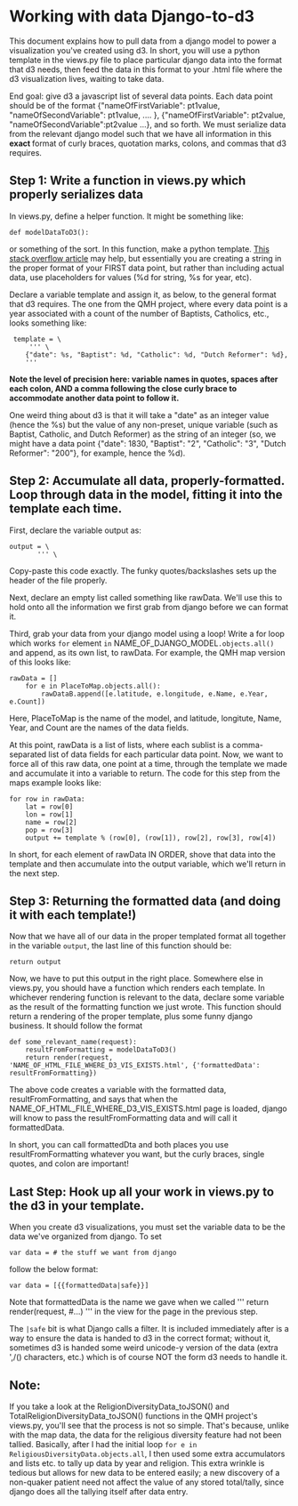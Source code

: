 # Working with data Django-to-d3
This document explains how to pull data from a django model to power a visualization you've created using d3. In short, you will use a python template in the views.py file to place particular django data into the format that d3 needs, then feed the data in this format to your .html file where the d3 visualization lives, waiting to take data.

End goal: give d3 a javascript list of several data points. Each data point should be of the format {"nameOfFirstVariable": pt1value, "nameOfSecondVariable": pt1value, .... }, {"nameOfFirstVariable": pt2value, "nameOfSecondVariable":pt2value ...}, and so forth. We must serialize data from the relevant django model such that we have all information in this <strong> exact </strong> format of curly braces, quotation marks, colons, and commas that d3 requires. 

## Step 1: Write a function in views.py which properly serializes data
In views.py, define a helper function. It might be something like:
```
def modelDataToD3():
``` 
or something of the sort.
In this function, make a python template. [This stack overflow article](https://stackoverflow.com/questions/4288973/whats-the-difference-between-s-and-d-in-python-string-formatting) may help, but essentially you are creating a string in the proper format of your FIRST data point, but rather than including actual data, use placeholders for values (%d for string, %s for year, etc).
 
Declare a variable template and assign it, as below, to the general format that d3 requires. The one from the QMH project, where every data point is a year associated with a count of the number of Baptists, Catholics, etc., looks something like:
```
 template = \
	 ''' \
	{"date": %s, "Baptist": %d, "Catholic": %d, "Dutch Reformer": %d},
	'''
```
  <strong> Note the level of precision here: variable names in quotes, spaces after each colon, <strong> AND a comma following the close curly brace </strong> to accommodate another data point to follow it. </strong>
  
 One weird thing about d3 is that it will take a "date" as an integer value (hence the %s) but the value of any non-preset, unique variable (such as Baptist, Catholic, and Dutch Reformer) as the string of an integer (so, we might have a data point {"date": 1830, "Baptist": "2", "Catholic": "3", "Dutch Reformer": "200"}, for example, hence the %d). 
 
 ## Step 2: Accumulate all data, properly-formatted. Loop through data in the model, fitting it into the template each time.
 
 First, declare the variable output as:
 ```
 output = \
	    ''' \
```
Copy-paste this code exactly. The funky quotes/backslashes sets up the header of the file properly.

Next, declare an empty list called something like rawData. We'll use this to hold onto all the information we first grab from django before we can format it.

Third, grab your data from your django model using a loop! Write a for loop which works ```for``` element ```in``` NAME_OF_DJANGO_MODEL```.objects.all()``` and append, as its own list, to rawData. For example, the QMH map version of this looks like:
```
rawData = []
	for e in PlaceToMap.objects.all():
		rawDataB.append([e.latitude, e.longitude, e.Name, e.Year, e.Count])
```
Here, PlaceToMap is the name of the model, and latitude, longitute, Name, Year, and Count are the names of the data fields.

At this point, rawData is a list of lists, where each sublist is a comma-separated list of data fields for each particular data point. 
Now, we want to force all of this raw data, one point at a time, through the template we made and accumulate it into a variable to return. 
The code for this step from the maps example looks like:
```
for row in rawData:
	lat = row[0]
	lon = row[1]
	name = row[2]
	pop = row[3]
	output += template % (row[0], (row[1]), row[2], row[3], row[4])
```
In short, for each element of rawData IN ORDER, shove that data into the template and then accumulate into the output variable, which we'll return in the next step.

## Step 3: Returning the formatted data (and doing it with each template!)
Now that we have all of our data in the proper templated format all together in the variable ```output```, the last line of this function should be:
```
return output
```
Now, we have to put this output in the right place. Somewhere else in views.py, you should have a function which renders each template.
In whichever rendering function is relevant to the data, declare some variable as the result of the formatting function we just wrote. This function should return a rendering of the proper template, plus some funny django business.
It should follow the format
```
def some_relevant_name(request):
	resultFromFormatting = modelDataToD3()
	return render(request, 'NAME_OF_HTML_FILE_WHERE_D3_VIS_EXISTS.html', {'formattedData': resultFromFormatting})
```
The above code creates a variable with the formatted data, resultFromFormatting, and says that when the NAME_OF_HTML_FILE_WHERE_D3_VIS_EXISTS.html page is loaded, django will know to pass the resultFromFormatting data and will call it formattedData. 

In short, you can call formattedDta and both places you use resultFromFormatting whatever you want, but the curly braces, single quotes, and colon are important!


## Last Step: Hook up all your work in views.py to the d3 in your template.
When you create d3 visualizations, you must set the variable data to be the data we've organized from django. To set 
```
var data = # the stuff we want from django
```
follow the below format:

```
var data = [{{formattedData|safe}}]
```

Note that formattedData is the name we gave when we called ''' return render(request, #...) ''' in the view for the page in the previous step.

The ```|safe``` bit is what Django calls a filter. It is included immediately after is a way to ensure the data is handed to d3 in the correct format; without it, sometimes d3 is handed some weird unicode-y version of the data (extra ',/() characters, etc.) which is of course NOT the form d3 needs to handle it. 

## Note:
If you take a look at the ReligionDiversityData_toJSON() and TotalReligionDiversityData_toJSON() functions in the QMH project's views.py, you'll see that the process is not so simple. That's because, unlike with the map data, the data for the religious diversity feature had not been tallied. Basically, after I had the initial loop ```for e in ReligiousDiversityData.objects.all```, I then used some extra accumulators and lists etc. to tally up data by year and religion. This extra wrinkle is tedious but allows for new data to be entered easily; a new discovery of a non-quaker patient need not affect the value of any stored total/tally, since django does all the tallying itself after data entry.

